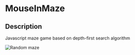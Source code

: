 # MouseInMaze

## Description
Javascript maze game based on depth-first search algorithm

![Random maze](http://pic.yupoo.com/devlevelup/FG5dotpO/medish.jpg "Random maze")
